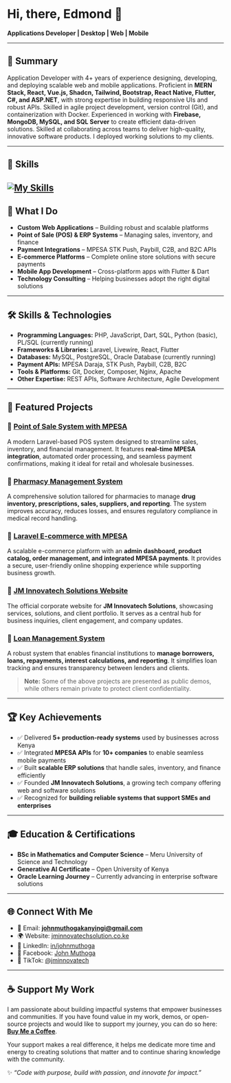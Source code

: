 # Hi, there, Edmond 👋  

**Applications Developer | Desktop | Web | Mobile** 


---

## 🌟 Summary
Application Developer with 4+ years of experience designing, developing, and deploying scalable web and mobile applications. 
Proficient in **MERN Stack, React, Vue.js, Shadcn, Tailwind, Bootstrap, React Native, Flutter, C#, and ASP.NET**, with strong expertise 
in building responsive UIs and robust APIs. Skilled in agile project development, version control (Git), and 
containerization with Docker. Experienced in working with **Firebase, MongoDB, MySQL, and SQL Server** to create 
efficient data-driven solutions. Skilled at collaborating across teams to deliver high-quality, innovative software products.
I deployed working solutions to my clients.

---
## 🧰 Skills
[![My Skills](https://skillicons.dev/icons?i=js,php,tailwind,bash,bootstrap,cs,dotnet,firebase,flutter,git,laravel,mongodb,mysql,nextjs,nodejs,postgres,postman,react,sqlite,ts,vite,vue,wordpress,supabase,figma,express,docker,css,dart,html,java,jquery,kotlin,sentry&perline=11)](https://skillicons.dev)
---

## 💼 What I Do
- **Custom Web Applications** – Building robust and scalable platforms  
- **Point of Sale (POS) & ERP Systems** – Managing sales, inventory, and finance  
- **Payment Integrations** – MPESA STK Push, Paybill, C2B, and B2C APIs  
- **E-commerce Platforms** – Complete online store solutions with secure payments  
- **Mobile App Development** – Cross-platform apps with Flutter & Dart  
- **Technology Consulting** – Helping businesses adopt the right digital solutions  

---

## 🛠 Skills & Technologies
- **Programming Languages:** PHP, JavaScript, Dart, SQL, Python (basic), PL/SQL (currently running)  
- **Frameworks & Libraries:** Laravel, Livewire, React, Flutter  
- **Databases:** MySQL, PostgreSQL, Oracle Database (currently running)  
- **Payment APIs:** MPESA Daraja, STK Push, Paybill, C2B, B2C  
- **Tools & Platforms:** Git, Docker, Composer, Nginx, Apache  
- **Other Expertise:**  REST APIs, Software Architecture, Agile Development  

---

## 📌 Featured Projects

### 🔹 [Point of Sale System with MPESA](https://pos.jminnovatechsolution.co.ke)

A modern Laravel-based POS system designed to streamline sales, inventory, and financial management. It features **real-time MPESA integration**, automated order processing, and seamless payment confirmations, making it ideal for retail and wholesale businesses.

### 🔹 [Pharmacy Management System](https://github.com/Jmuthoga/Phamarcy_management_system)

A comprehensive solution tailored for pharmacies to manage **drug inventory, prescriptions, sales, suppliers, and reporting**. The system improves accuracy, reduces losses, and ensures regulatory compliance in medical record handling.

### 🔹 [Laravel E-commerce with MPESA](https://github.com/Jmuthoga/laravel-ecommerce-mpesa)

A scalable e-commerce platform with an **admin dashboard, product catalog, order management, and integrated MPESA payments**. It provides a secure, user-friendly online shopping experience while supporting business growth.

### 🔹 [JM Innovatech Solutions Website](https://jminnovatechsolution.co.ke)

The official corporate website for **JM Innovatech Solutions**, showcasing services, solutions, and client portfolio. It serves as a central hub for business inquiries, client engagement, and company updates.

### 🔹 [Loan Management System](http://loan.jminnovatechsolution.co.ke)

A robust system that enables financial institutions to **manage borrowers, loans, repayments, interest calculations, and reporting**. It simplifies loan tracking and ensures transparency between lenders and clients.

> **Note:** Some of the above projects are presented as public demos, while others remain private to protect client confidentiality.

---

## 🏆 Key Achievements
- ✅ Delivered **5+ production-ready systems** used by businesses across Kenya  
- ✅ Integrated **MPESA APIs** for **10+ companies** to enable seamless mobile payments  
- ✅ Built **scalable ERP solutions** that handle sales, inventory, and finance efficiently  
- ✅ Founded **JM Innovatech Solutions**, a growing tech company offering web and software solutions  
- ✅ Recognized for **building reliable systems that support SMEs and enterprises**  

---

## 🎓 Education & Certifications
- **BSc in Mathematics and Computer Science** – Meru University of Science and Technology  
- **Generative AI Certificate** – Open University of Kenya  
- **Oracle Learning Journey** – Currently advancing in enterprise software solutions  

---

## 🌐 Connect With Me
- 📧 Email: **johnmuthogakanyingi@gmail.com**  
- 🌍 Website: [jminnovatechsolution.co.ke](https://jminnovatechsolution.co.ke)  
- 💼 LinkedIn: [in/johnmuthoga](https://www.linkedin.com/in/johnmuthoga)  
- 📘 Facebook: [John Muthoga](https://web.facebook.com/profile.php?id=100063289765677)  
- 🎵 TikTok: [@jminnovatech](https://www.tiktok.com/@jminnovatech)  
---

## ☕ Support My Work

I am passionate about building impactful systems that empower businesses and communities. If you have found value in my work, demos, or open-source projects and would like to support my journey, you can do so here: [**Buy Me a Coffee**](https://buymeacoffee.com/johnmuthogk).

Your support makes a real difference, it helps me dedicate more time and energy to creating solutions that matter and to continue sharing knowledge with the community.


✨ _“Code with purpose, build with passion, and innovate for impact.”_
